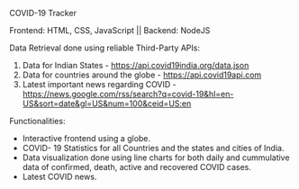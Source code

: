 COVID-19 Tracker

Frontend: HTML, CSS, JavaScript || Backend: NodeJS

Data Retrieval done using reliable Third-Party APIs:
  1. Data for Indian States - https://api.covid19india.org/data.json
  2. Data for countries around the globe - https://api.covid19api.com
  3. Latest important news regarding COVID - https://news.google.com/rss/search?q=covid-19&hl=en-US&sort=date&gl=US&num=100&ceid=US:en

Functionalities:
  - Interactive frontend using a globe.
  - COVID- 19 Statistics for all Countries and the states and cities of India.
  - Data visualization done using line charts for both daily and cummulative data of confirmed, death, active and recovered COVID cases.
  - Latest COVID news.
